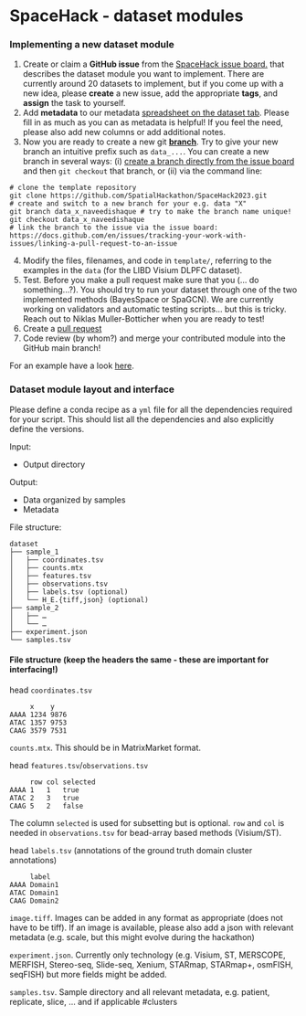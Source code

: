 # SpaceHack - dataset modules

### Implementing a new dataset module

1. Create or claim a **GitHub issue** from the [SpaceHack issue board.](https://github.com/SpatialHackathon/SpaceHack2023/issues) that describes the dataset module you want to implement. There are currently around 20 datasets to implement, but if you come up with a new idea, please **create** a new issue, add the appropriate **tags**, and **assign** the task to yourself.
 2. Add **metadata** to our metadata [spreadsheet on the dataset tab](https://docs.google.com/spreadsheets/d/1QCeAF4yQG4bhZSGPQwwVBj_XF7ADY_2mK5xivAIfHsc/edit#gid=1453488771). Please fill in as much as you can as metadata is helpful! If you feel the need, please also add new columns or add additional notes.
 3. Now you are ready to create a new git **[branch](https://learngitbranching.js.org/)**. Try to give your new branch an intuitive prefix such as `data_...`. You can create a new branch in several ways: (i) [create a branch directly from the issue board](https://docs.github.com/en/issues/tracking-your-work-with-issues/creating-a-branch-for-an-issue) and then `git checkout` that branch, or (ii) via the command line:
```
# clone the template repository
git clone https://github.com/SpatialHackathon/SpaceHack2023.git
# create and switch to a new branch for your e.g. data "X"
git branch data_x_naveedishaque # try to make the branch name unique!
git checkout data_x_naveedishaque
# link the branch to the issue via the issue board: https://docs.github.com/en/issues/tracking-your-work-with-issues/linking-a-pull-request-to-an-issue
```
 4. Modify the files, filenames, and code in `template/`, referring to the examples in the `data` (for the LIBD Visium DLPFC dataset).
 5. Test. Before you make a pull request make sure that you (... do something...?). You should try to run your dataset through one of the two implemented methods (BayesSpace or SpaGCN). We are currently working on validators and automatic testing scripts... but this is tricky. Reach out to Niklas Muller-Botticher when you are ready to test!
 6. Create a [pull request](https://docs.github.com/en/pull-requests/collaborating-with-pull-requests/proposing-changes-to-your-work-with-pull-requests/creating-a-pull-request?tool=cli)
 7. Code review (by whom?) and merge your contributed module into the GitHub main branch!

For an example have a look [here](libd_dlpfc/).

### Dataset module layout and interface

Please define a conda recipe as a `yml` file for all the dependencies required for your script. This should list all the dependencies and also explicitly define the versions.

Input:
 - Output directory

Output:
 - Data organized by samples
 - Metadata

File structure:
```
dataset
├── sample_1
│   ├── coordinates.tsv
│   ├── counts.mtx
│   ├── features.tsv
│   ├── observations.tsv
│   ├── labels.tsv (optional)
│   └── H_E.{tiff,json} (optional)
├── sample_2
│   ├── …
│   └── …
├── experiment.json
└── samples.tsv
```
#### File structure (keep the headers the same - these are important for interfacing!)
head `coordinates.tsv`
```
     x    y
AAAA 1234 9876
ATAC 1357 9753
CAAG 3579 7531
```
`counts.mtx`. This should be in MatrixMarket format.

head `features.tsv`/`observations.tsv`
```
     row col selected
AAAA 1   1   true
ATAC 2   3   true
CAAG 5   2   false
```
The column `selected` is used for subsetting but is optional. `row` and `col` is needed in `observations.tsv` for bead-array based methods (Visium/ST).


head `labels.tsv` (annotations of the ground truth domain cluster annotations)
```
     label
AAAA Domain1
ATAC Domain1
CAAG Domain2
```
`image.tiff`. Images can be added in any format as appropriate (does not have to be tiff). If an image is available, please also add a json with relevant metadata (e.g. scale, but this might evolve during the hackathon)

`experiment.json`. Currently only technology (e.g. Visium, ST, MERSCOPE, MERFISH, Stereo-seq, Slide-seq, Xenium, STARmap, STARmap+, osmFISH, seqFISH) but more fields might be added.

`samples.tsv`. Sample directory and all relevant metadata, e.g. patient, replicate, slice, … and if applicable #clusters
